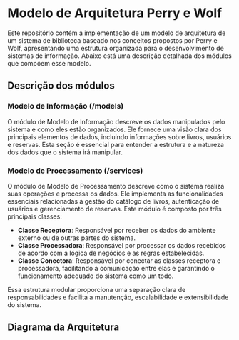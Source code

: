 # Modelo de Arquitetura Perry e Wolf

Este repositório contém a implementação de um modelo de arquitetura de um sistema de biblioteca baseado nos conceitos propostos por Perry e Wolf, apresentando uma estrutura organizada para o desenvolvimento de sistemas de informação. Abaixo está uma descrição detalhada dos módulos que compõem esse modelo.

## Descrição dos módulos

### Modelo de Informação (/models)
O módulo de Modelo de Informação descreve os dados manipulados pelo sistema e como eles estão organizados. Ele fornece uma visão clara dos principais elementos de dados, incluindo informações sobre livros, usuários e reservas. Esta seção é essencial para entender a estrutura e a natureza dos dados que o sistema irá manipular.

### Modelo de Processamento (/services)
O módulo de Modelo de Processamento descreve como o sistema realiza suas operações e processa os dados. Ele implementa as funcionalidades essenciais relacionadas à gestão do catálogo de livros, autenticação de usuários e gerenciamento de reservas. Este módulo é composto por três principais classes:

- **Classe Receptora**: Responsável por receber os dados do ambiente externo ou de outras partes do sistema.
- **Classe Processadora**: Responsável por processar os dados recebidos de acordo com a lógica de negócios e as regras estabelecidas.
- **Classe Conectora**: Responsável por conectar as classes receptora e processadora, facilitando a comunicação entre elas e garantindo o funcionamento adequado do sistema como um todo.

Essa estrutura modular proporciona uma separação clara de responsabilidades e facilita a manutenção, escalabilidade e extensibilidade do sistema.

## Diagrama da Arquitetura

